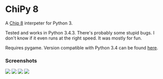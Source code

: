 # ChiPy 8
A [Chip 8](https://en.wikipedia.org/wiki/CHIP-8) interpeter for Python 3.

Tested and works in Python 3.4.3. There's probably some stupid bugs. I don't know if it even runs at the right speed. It was mostly for fun.

Requires pygame. Version compatible with Python 3.4 can be found [here](http://www.lfd.uci.edu/~gohlke/pythonlibs/#pygame).

### Screenshots

![](http://i.imgur.com/2UVgZVk.png) ![](http://i.imgur.com/QpfC68F.png) ![](http://i.imgur.com/4Fccw0T.png) ![](http://i.imgur.com/WTtrT55.png)